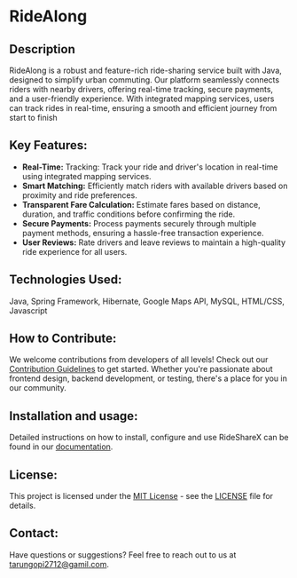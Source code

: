 # RideAlong

## Description
RideAlong is a robust and feature-rich ride-sharing service built with Java, designed to simplify urban commuting. Our platform seamlessly connects riders with nearby drivers, offering real-time tracking, secure payments, and a user-friendly experience. With integrated mapping services, users can track rides in real-time, ensuring a smooth and efficient journey from start to finish

## Key Features:

* __Real-Time:__ Tracking: Track your ride and driver's location in real-time using integrated mapping services.
* __Smart Matching:__ Efficiently match riders with available drivers based on proximity and ride preferences.
* __Transparent Fare Calculation:__ Estimate fares based on distance, duration, and traffic conditions before confirming the ride.
* __Secure Payments:__ Process payments securely through multiple payment methods, ensuring a hassle-free transaction experience.
* __User Reviews:__ Rate drivers and leave reviews to maintain a high-quality ride experience for all users.

## Technologies Used:
Java, Spring Framework, Hibernate, Google Maps API, MySQL, HTML/CSS, Javascript

## How to Contribute:
We welcome contributions from developers of all levels! Check out our [Contribution Guidelines](./docs/CONTRIBUTION.md) to get started. Whether you're passionate about frontend design, backend development, or testing, there's a place for you in our community.

## Installation and usage:
Detailed instructions on how to install, configure and use RideShareX can be found in our [documentation](./docs/INSTALLATION.md).

## License:
This project is licensed under the [MIT License](./LICENSE) - see the [LICENSE](./LICENSE) file for details.

## Contact:
Have questions or suggestions? Feel free to reach out to us at <tarungopi2712@gamil.com>.
